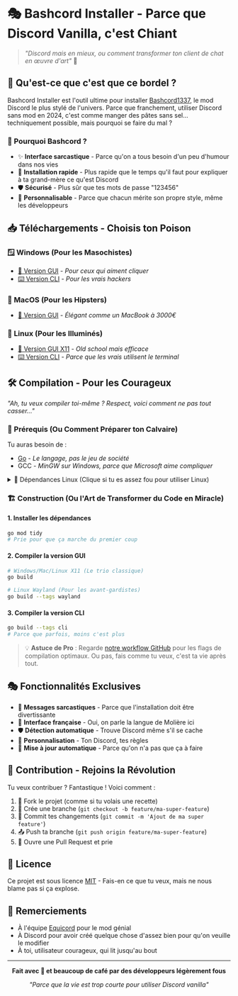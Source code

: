 # 🎭 Bashcord Installer - Parce que Discord Vanilla, c'est Chiant

> *"Discord mais en mieux, ou comment transformer ton client de chat en œuvre d'art"* 💅

## 🤔 Qu'est-ce que c'est que ce bordel ?

Bashcord Installer est l'outil ultime pour installer [Bashcord1337](https://github.com/roothheo/Bashcord/), le mod Discord le plus stylé de l'univers. Parce que franchement, utiliser Discord sans mod en 2024, c'est comme manger des pâtes sans sel... techniquement possible, mais pourquoi se faire du mal ?

### 🎯 Pourquoi Bashcord ?
- ✨ **Interface sarcastique** - Parce qu'on a tous besoin d'un peu d'humour dans nos vies
- 🚀 **Installation rapide** - Plus rapide que le temps qu'il faut pour expliquer à ta grand-mère ce qu'est Discord
- 🛡️ **Sécurisé** - Plus sûr que tes mots de passe "123456"
- 🎨 **Personnalisable** - Parce que chacun mérite son propre style, même les développeurs

## 📥 Téléchargements - Choisis ton Poison

### 🪟 Windows (Pour les Masochistes)
- [🎨 Version GUI](https://github.com/roothheo/Bashcord-Installer/releases/latest/download/Bashcord.exe) - *Pour ceux qui aiment cliquer*
- [⌨️ Version CLI](https://github.com/roothheo/Bashcord-Installer/releases/latest/download/Bashcord-cli.exe) - *Pour les vrais hackers*

### 🍎 MacOS (Pour les Hipsters)
- [🎨 Version GUI](https://github.com/roothheo/Bashcord-Installer/releases/latest/download/Bashcord.MacOS.zip) - *Élégant comme un MacBook à 3000€*

### 🐧 Linux (Pour les Illuminés)
- [🎨 Version GUI X11](https://github.com/roothheo/Bashcord-Installer/releases/latest/download/Bashcord-x11) - *Old school mais efficace*
- [⌨️ Version CLI](https://github.com/roothheo/Bashcord-Installer/releases/latest/download/Bashcord-Linux) - *Parce que les vrais utilisent le terminal*

## 🛠️ Compilation - Pour les Courageux

*"Ah, tu veux compiler toi-même ? Respect, voici comment ne pas tout casser..."*

### 🔧 Prérequis (Ou Comment Préparer ton Calvaire)

Tu auras besoin de :
- [Go](https://go.dev/doc/install) - *Le langage, pas le jeu de société*
- GCC - *MinGW sur Windows, parce que Microsoft aime compliquer*

<details>
<summary>🐧 Dépendances Linux (Clique si tu es assez fou pour utiliser Linux)</summary>

#### Dépendances de base (Le minimum syndical)
```bash
# Ubuntu/Debian (Pour les débutants)
apt install -y pkg-config libsdl2-dev libglx-dev libgl1-mesa-dev

# Fedora/RHEL (Pour les rebelles)
dnf install pkg-config libGL-devel libXxf86vm-devel
```

#### Dépendances X11 (L'ancêtre qui refuse de mourir)
```bash
# Ubuntu/Debian
apt install -y xorg-dev

# Fedora/RHEL
dnf install libXcursor-devel libXi-devel libXinerama-devel libXrandr-devel
```

#### Dépendances Wayland (Le futur, paraît-il)
```bash
# Ubuntu/Debian
apt install -y libwayland-dev libxkbcommon-dev wayland-protocols extra-cmake-modules

# Fedora/RHEL
dnf install wayland-devel libxkbcommon-devel wayland-protocols-devel extra-cmake-modules
```

</details>

### 🏗️ Construction (Ou l'Art de Transformer du Code en Miracle)

#### 1. Installer les dépendances
```bash
go mod tidy
# Prie pour que ça marche du premier coup
```

#### 2. Compiler la version GUI
```bash
# Windows/Mac/Linux X11 (Le trio classique)
go build

# Linux Wayland (Pour les avant-gardistes)
go build --tags wayland
```

#### 3. Compiler la version CLI
```bash
go build --tags cli
# Parce que parfois, moins c'est plus
```

> 💡 **Astuce de Pro** : Regarde [notre workflow GitHub](https://github.com/roothheo/Bashcord-Installer/blob/main/.github/workflows/release.yml) pour les flags de compilation optimaux. Ou pas, fais comme tu veux, c'est ta vie après tout.

## 🎭 Fonctionnalités Exclusives

- 🎪 **Messages sarcastiques** - Parce que l'installation doit être divertissante
- 🎯 **Interface française** - Oui, on parle la langue de Molière ici
- 🛡️ **Détection automatique** - Trouve Discord même s'il se cache
- 🎨 **Personnalisation** - Ton Discord, tes règles
- 🚀 **Mise à jour automatique** - Parce qu'on n'a pas que ça à faire

## 🤝 Contribution - Rejoins la Révolution

Tu veux contribuer ? Fantastique ! Voici comment :

1. 🍴 Fork le projet (comme si tu volais une recette)
2. 🌿 Crée une branche (`git checkout -b feature/ma-super-feature`)
3. 💾 Commit tes changements (`git commit -m 'Ajout de ma super feature'`)
4. 📤 Push ta branche (`git push origin feature/ma-super-feature`)
5. 🎯 Ouvre une Pull Request et prie

## 📜 Licence

Ce projet est sous licence [MIT](LICENSE) - Fais-en ce que tu veux, mais ne nous blame pas si ça explose.

## 🙏 Remerciements

- À l'équipe [Equicord](https://github.com/Equicord/Equicord) pour le mod génial
- À Discord pour avoir créé quelque chose d'assez bien pour qu'on veuille le modifier
- À toi, utilisateur courageux, qui lit jusqu'au bout

---

<div align="center">

**Fait avec 💜 et beaucoup de café par des développeurs légèrement fous**

*"Parce que la vie est trop courte pour utiliser Discord vanilla"*

</div>

